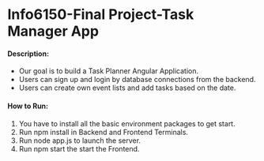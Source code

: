 # Info6150-Final Project-Task Manager App




#### **Description:**

- Our goal is to build a Task Planner Angular Application. 
- Users can sign up and login by database connections from the backend.
- Users can create own event lists and add tasks based on the date.



#### How to Run:

1. You have to install all the basic environment packages to get start.
2. Run npm install in Backend and Frontend Terminals.
3. Run node app.js to launch the server.
4. Run npm start the start the Frontend.